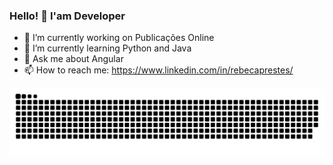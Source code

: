 ### Hello! 👋 I'am Developer

- 🔭 I’m currently working on Publicações Online
- 🌱 I’m currently learning Python and Java
- 💬 Ask me about Angular
- 📫 How to reach me: https://www.linkedin.com/in/rebecaprestes/

<!-- - 😄 Pronouns: ...
- ⚡ Fun fact: ... -->
<!-- - 👯 I’m looking to collaborate on ...
- 🤔 I’m looking for help with ... -->
<!-- <div>
 <a href="https://github.com/bkprestes">
 <img align="center" src="https://github-readme-stats.vercel.app/api?username=bkprestes&show_icons=true&theme=dracula&include_all_commits=true&count_private=true"/>
 <img align="center" src="https://github-readme-stats.vercel.app/api/top-langs/?username=bkprestes&layout=compact&langs_count=10&theme=dracula"/>
</div> -->

![Snake animation](https://github.com/bkprestes/bkprestes/blob/output/github-contribution-grid-snake.svg)
 
<!--
**bkprestes/bkprestes** is a ✨ _special_ ✨ repository because its `README.md` (this file) appears on your GitHub profile.

Here are some ideas to get you started:

- 🔭 I’m currently working on ...
- 🌱 I’m currently learning ...
- 👯 I’m looking to collaborate on ...
- 🤔 I’m looking for help with ...
- 💬 Ask me about ...
- 📫 How to reach me: ...
- 😄 Pronouns: ...
- ⚡ Fun fact: ...
-->

